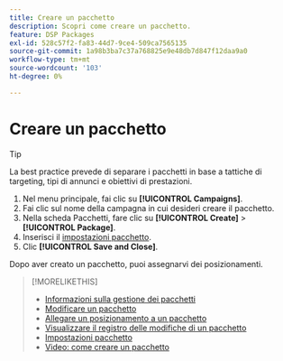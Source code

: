 ```yaml
---
title: Creare un pacchetto
description: Scopri come creare un pacchetto.
feature: DSP Packages
exl-id: 528c57f2-fa83-44d7-9ce4-509ca7565135
source-git-commit: 1a98b3ba7c37a768825e9e48db7d847f12daa9a0
workflow-type: tm+mt
source-wordcount: '103'
ht-degree: 0%

---
```


# Creare un pacchetto

>[!TIP]
>
>La best practice prevede di separare i pacchetti in base a tattiche di targeting, tipi di annunci e obiettivi di prestazioni.

1. Nel menu principale, fai clic su **[!UICONTROL Campaigns]**.
1. Fai clic sul nome della campagna in cui desideri creare il pacchetto.
1. Nella scheda Pacchetti, fare clic su **[!UICONTROL Create]** > **[!UICONTROL Package]**.
1. Inserisci il [impostazioni pacchetto](package-settings.md).
1. Clic **[!UICONTROL Save and Close]**.

Dopo aver creato un pacchetto, puoi assegnarvi dei posizionamenti.

>[!MORELIKETHIS]
>
>* [Informazioni sulla gestione dei pacchetti](package-about.md)
>* [Modificare un pacchetto](package-edit.md)
>* [Allegare un posizionamento a un pacchetto](package-attach-placement.md)
>* [Visualizzare il registro delle modifiche di un pacchetto](package-change-log.md)
>* [Impostazioni pacchetto](package-settings.md)
>* [Video: come creare un pacchetto](https://experienceleague.adobe.com/docs/advertising-learn/tutorials/dsp/package-create.html)

